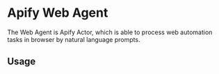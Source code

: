 # Apify Web Agent

The Web Agent is Apify Actor, which is able to process web automation tasks in browser by natural language prompts.

## Usage
